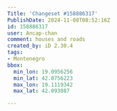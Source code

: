 ```yaml
---
Title: 'Changeset #158886317'
PublishDate: 2024-11-08T08:52:16Z
id: 158886317
user: Ancap-chan
comment: houses and roads
created_by: iD 2.30.4
tags:
- Montenegro
bbox:
  min_lon: 19.0956256
  min_lat: 42.0756223
  max_lon: 19.1119342
  max_lat: 42.093087

---
```

